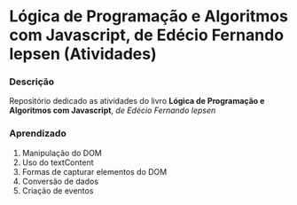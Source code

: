 # Lógica de Programação e Algoritmos com Javascript, de Edécio Fernando lepsen (Atividades)

### Descrição
Repositório dedicado as atividades do livro **Lógica de Programação e Algoritmos com Javascript**, _de Edécio Fernando lepsen_

### Aprendizado
1. Manipulação do DOM
2. Uso do textContent
3. Formas de capturar elementos do DOM
4. Conversão de dados
5. Criação de eventos
